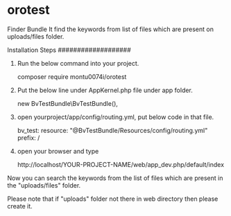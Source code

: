 # orotest

Finder Bundle It find the keywords from list of files which are present on uploads/files folder.

Installation Steps
###################

1) Run the below command into your project.

	composer require montu0074i/orotest

2) Put the below line under AppKernel.php file under app folder.

	new BvTestBundle\BvTestBundle(),

3) open yourproject/app/config/routing.yml, put below code in that file.

   	bv_test:
   	resource: "@BvTestBundle/Resources/config/routing.yml"
   	prefix:   /

4) open your browser and type

  	http://localhost/YOUR-PROJECT-NAME/web/app_dev.php/default/index
  
  Now you can search the keywords from the list of files which are present in the "uploads/files" folder.
  
  Please note that if "uploads" folder not there in web directory then please create it.
  
